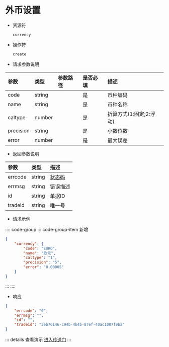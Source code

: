 # 外币设置

- 资源符

  `currency`
  
- 操作符

  `create`

- 请求参数说明

|参数|类型|参数路径|是否必填|描述|
|:-|:-|:-|:-|:-|
|code|string||是|币种编码|
|name|string||是|币种名称|
|caltype|number||是|折算方式(1:固定;2:浮动)|
|precision|string||是|小数位数|
|error|number||是|最大误差|

- 返回参数说明

|参数|类型|描述|
|:-|:-|:-|
|errcode|string|[状态码](./../error.md)|
|errmsg|string|错误描述|
|id|string|单据ID|
|tradeid|string|唯一号|

- 请求示例

:::: code-group
::: code-group-item 新增

```json
{
    "currency": {
        "code": "EURO",
        "name": "欧元",
        "caltype": "1",
        "precision": "5",
        "error": "0.00005"
    }
}
```

:::
::::

- 响应

```json
{
    "errcode": "0",
    "errmsg": "",
    "id": "",
    "tradeid": "3eb76146-c94b-4b4b-87ef-40ac1087f9ba"
}
```

::: details 查看演示
[进入传送门](/images/yonyou/gif/currency.gif)
:::
